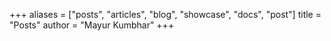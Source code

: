 +++
aliases = ["posts", "articles", "blog", "showcase", "docs", "post"]
title = "Posts"
author = "Mayur Kumbhar"
+++
